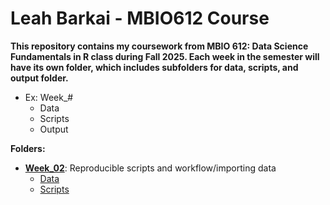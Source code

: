 # Leah Barkai - MBIO612 Course

**This repository contains my coursework from MBIO 612: Data Science Fundamentals in R class during Fall 2025. Each week in the semester will have its own folder, which includes subfolders for data, scripts, and output folder.** 

   - Ex: Week_#
      * Data
      * Scripts
      * Output

**Folders:**

- [**Week_02**](https://github.com/OCN-682-UH/Barkai/tree/365a673e96078ac53b3a2ff961efab0241146056/Week_02): Reproducible scripts and workflow/importing data
  - [Data](https://github.com/OCN-682-UH/Barkai/tree/365a673e96078ac53b3a2ff961efab0241146056/Week_02/Data)
  - [Scripts](https://github.com/OCN-682-UH/Barkai/tree/365a673e96078ac53b3a2ff961efab0241146056/Week_02/Scripts) 
